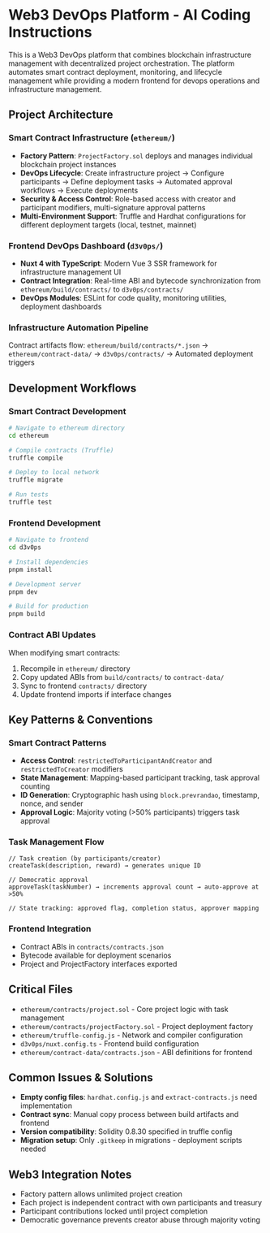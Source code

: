 # Web3 DevOps Platform - AI Coding Instructions

This is a Web3 DevOps platform that combines blockchain infrastructure management with decentralized project orchestration. The platform automates smart contract deployment, monitoring, and lifecycle management while providing a modern frontend for devops operations and infrastructure management.

## Project Architecture

### Smart Contract Infrastructure (`ethereum/`)
- **Factory Pattern**: `ProjectFactory.sol` deploys and manages individual blockchain project instances
- **DevOps Lifecycle**: Create infrastructure project → Configure participants → Define deployment tasks → Automated approval workflows → Execute deployments
- **Security & Access Control**: Role-based access with creator and participant modifiers, multi-signature approval patterns
- **Multi-Environment Support**: Truffle and Hardhat configurations for different deployment targets (local, testnet, mainnet)

### Frontend DevOps Dashboard (`d3v0ps/`)
- **Nuxt 4 with TypeScript**: Modern Vue 3 SSR framework for infrastructure management UI
- **Contract Integration**: Real-time ABI and bytecode synchronization from `ethereum/build/contracts/` to `d3v0ps/contracts/`
- **DevOps Modules**: ESLint for code quality, monitoring utilities, deployment dashboards

### Infrastructure Automation Pipeline
Contract artifacts flow: `ethereum/build/contracts/*.json` → `ethereum/contract-data/` → `d3v0ps/contracts/` → Automated deployment triggers

## Development Workflows

### Smart Contract Development
```bash
# Navigate to ethereum directory
cd ethereum

# Compile contracts (Truffle)
truffle compile

# Deploy to local network
truffle migrate

# Run tests
truffle test
```

### Frontend Development
```bash
# Navigate to frontend
cd d3v0ps

# Install dependencies
pnpm install

# Development server
pnpm dev

# Build for production
pnpm build
```

### Contract ABI Updates
When modifying smart contracts:
1. Recompile in `ethereum/` directory
2. Copy updated ABIs from `build/contracts/` to `contract-data/`
3. Sync to frontend `contracts/` directory
4. Update frontend imports if interface changes

## Key Patterns & Conventions

### Smart Contract Patterns
- **Access Control**: `restrictedToParticipantAndCreator` and `restrictedToCreator` modifiers
- **State Management**: Mapping-based participant tracking, task approval counting
- **ID Generation**: Cryptographic hash using `block.prevrandao`, timestamp, nonce, and sender
- **Approval Logic**: Majority voting (>50% participants) triggers task approval

### Task Management Flow
```solidity
// Task creation (by participants/creator)
createTask(description, reward) → generates unique ID

// Democratic approval
approveTask(taskNumber) → increments approval count → auto-approve at >50%

// State tracking: approved flag, completion status, approver mapping
```

### Frontend Integration
- Contract ABIs in `contracts/contracts.json` 
- Bytecode available for deployment scenarios
- Project and ProjectFactory interfaces exported

## Critical Files
- `ethereum/contracts/project.sol` - Core project logic with task management
- `ethereum/contracts/projectFactory.sol` - Project deployment factory
- `ethereum/truffle-config.js` - Network and compiler configuration
- `d3v0ps/nuxt.config.ts` - Frontend build configuration
- `ethereum/contract-data/contracts.json` - ABI definitions for frontend

## Common Issues & Solutions
- **Empty config files**: `hardhat.config.js` and `extract-contracts.js` need implementation
- **Contract sync**: Manual copy process between build artifacts and frontend
- **Version compatibility**: Solidity 0.8.30 specified in truffle config
- **Migration setup**: Only `.gitkeep` in migrations - deployment scripts needed

## Web3 Integration Notes
- Factory pattern allows unlimited project creation
- Each project is independent contract with own participants and treasury
- Participant contributions locked until project completion
- Democratic governance prevents creator abuse through majority voting
